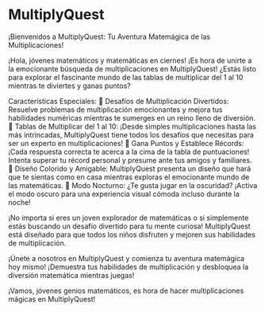 # MultiplyQuest

¡Bienvenidos a MultiplyQuest: Tu Aventura Matemágica de las Multiplicaciones!

¡Hola, jóvenes matemáticos y matemáticas en ciernes! ¡Es hora de unirte a la emocionante búsqueda de multiplicaciones en MultiplyQuest! ¿Estás listo para explorar el fascinante mundo de las tablas de multiplicar del 1 al 10 mientras te diviertes y ganas puntos?

Características Especiales:
🌟 Desafíos de Multiplicación Divertidos: Resuelve problemas de multiplicación emocionantes y mejora tus habilidades numéricas mientras te sumerges en un reino lleno de diversión.
🌟 Tablas de Multiplicar del 1 al 10: ¡Desde simples multiplicaciones hasta las más intrincadas, MultiplyQuest tiene todos los desafíos que necesitas para ser un experto en multiplicaciones!
🌟 Gana Puntos y Establece Récords: ¡Cada respuesta correcta te acerca a la cima de la tabla de puntuaciones! Intenta superar tu récord personal y presume ante tus amigos y familiares.
🌟 Diseño Colorido y Amigable: MultiplyQuest presenta un diseño que hará que te sientas como en casa mientras exploras el emocionante mundo de las matemáticas.
🌟 Modo Nocturno: ¿Te gusta jugar en la oscuridad? ¡Activa el modo oscuro para una experiencia visual cómoda incluso durante la noche!

¡No importa si eres un joven explorador de matemáticas o si simplemente estás buscando un desafío divertido para tu mente curiosa! MultiplyQuest está diseñado para que todos los niños disfruten y mejoren sus habilidades de multiplicación.

¡Únete a nosotros en MultiplyQuest y comienza tu aventura matemágica hoy mismo! ¡Demuestra tus habilidades de multiplicación y desbloquea la diversión matemática mientras juegas!

¡Vamos, jóvenes genios matemáticos, es hora de hacer multiplicaciones mágicas en MultiplyQuest!
